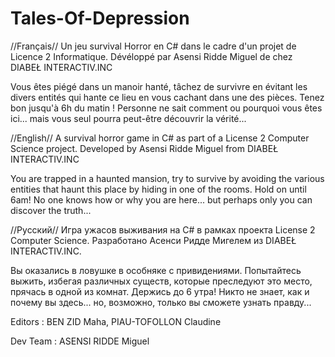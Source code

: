 # Tales-Of-Depression

//Français//
Un jeu survival Horror en C# dans le cadre d'un projet de Licence 2 Informatique. 
Dévéloppé par Asensi Ridde Miguel de chez DIABEŁ INTERACTIV.INC

Vous êtes piégé dans un manoir hanté, tâchez de survivre en évitant les divers entités qui hante ce lieu en vous cachant dans une des pièces. Tenez bon jusqu'à 6h du matin !
Personne ne sait comment ou pourquoi vous êtes ici... mais vous seul pourra peut-être découvrir la vérité...


//English//
A survival horror game in C# as part of a License 2 Computer Science project. 
Developed by Asensi Ridde Miguel from DIABEŁ INTERACTIV.INC

You are trapped in a haunted mansion, try to survive by avoiding the various entities that haunt this place by hiding in one of the rooms. Hold on until 6am!
No one knows how or why you are here... but perhaps only you can discover the truth...

//Русский//
Игра ужасов выживания на C# в рамках проекта License 2 Computer Science. 
Разработано Асенси Ридде Мигелем из DIABEŁ INTERACTIV.INC.

Вы оказались в ловушке в особняке с привидениями. Попытайтесь выжить, избегая различных существ, которые преследуют это место, прячась в одной из комнат. Держись до 6 утра!
Никто не знает, как и почему вы здесь... но, возможно, только вы сможете узнать правду...



Editors : BEN ZID Maha, PIAU-TOFOLLON Claudine

Dev Team : ASENSI RIDDE Miguel
